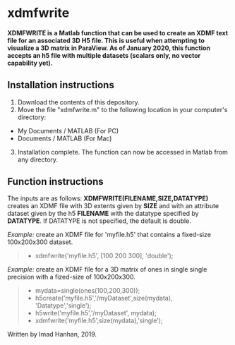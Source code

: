# xdmfwrite

#### XDMFWRITE is a Matlab function that can be used to create an XDMF text file for an associated 3D H5 file. This is useful when attempting to visualize a 3D matrix in ParaView. As of January 2020, this function accepts an h5 file with multiple datasets (scalars only, no vector capability yet).

## Installation instructions
1) Download the contents of this depository. 
2) Move the file "xdmfwrite.m" to the following location in your computer's directory:
- My Documents / MATLAB (For PC)
- Documents / MATLAB (For Mac)
3) Installation complete. The function can now be accessed in Matlab from any directory.

## Function instructions
The inputs are as follows:
**XDMFWRITE(FILENAME,SIZE,DATATYPE)** creates an XDMF file with 3D extents given by **SIZE** and with an attribute dataset given by the h5 **FILENAME** with the datatype specified by **DATATYPE**. If DATATYPE is not specified, the default is double.

*Example:*  create an XDMF file for 'myfile.h5' that contains a fixed-size 100x200x300 dataset.
> - xdmfwrite('myfile.h5', [100 200 300], 'double');

*Example:*  create an XDMF file for a 3D matrix of ones in single single precision with a fized-size of 100x200x300.
> - mydata=single(ones(100,200,300));
> - h5create('myfile.h5','/myDataset',size(mydata), 'Datatype','single');
> - h5write('myfile.h5','/myDataset', mydata);
> - xdmfwrite('myfile.h5',size(mydata),'single');

Written by Imad Hanhan, 2019.
